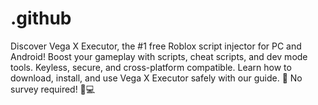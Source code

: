 # .github
Discover Vega X Executor, the #1 free Roblox script injector for PC and Android! Boost your gameplay with scripts, cheat scripts, and dev mode tools. Keyless, secure, and cross-platform compatible. Learn how to download, install, and use Vega X Executor safely with our guide. 🌟 No survey required! 📲💻
